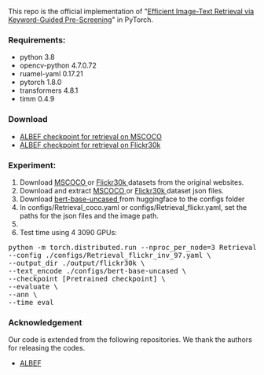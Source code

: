 This repo is the official implementation of "[Efficient Image-Text Retrieval via Keyword-Guided Pre-Screening](https://arxiv.org/abs/2303.07740)" in PyTorch.

### Requirements:
* python 3.8
* opencv-python 4.7.0.72
* ruamel-yaml 0.17.21 
* pytorch 1.8.0
* transformers 4.8.1
* timm 0.4.9

### Download

* <a href="https://storage.googleapis.com/sfr-pcl-data-research/ALBEF/mscoco.pth"> ALBEF checkpoint for retrieval on MSCOCO </a>
* <a href="https://storage.googleapis.com/sfr-pcl-data-research/ALBEF/flickr30k.pth"> ALBEF checkpoint for retrieval on Flickr30k </a>


### Experiment:

1. Download <a href="https://cocodataset.org/#download"> MSCOCO </a> or <a href="http://shannon.cs.illinois.edu/DenotationGraph/"> Flickr30k </a>  datasets from the original websites.
2. Download and extract <a href="https://storage.googleapis.com/sfr-vision-language-research/datasets/coco_karpathy_test.json"> MSCOCO </a> or <a href="https://storage.googleapis.com/sfr-vision-language-research/datasets/flickr30k_test.json"> Flickr30k </a> dataset json files.
3. Download <a href="https://huggingface.co/bert-base-uncased"> bert-base-uncased </a> from huggingface to the configs folder
3. In configs/Retrieval_coco.yaml or configs/Retrieval_flickr.yaml, set the paths for the json files and the image path.
4. 
5. Test time using 4 3090 GPUs:
<pre>python -m torch.distributed.run --nproc_per_node=3 Retrieval_inv.py \
--config ./configs/Retrieval_flickr_inv_97.yaml \
--output_dir ./output/flickr30k \
--text_encode ./configs/bert-base-uncased \
--checkpoint [Pretrained checkpoint] \
--evaluate \
--ann \
--time_eval</pre> 

### Acknowledgement

Our code is extended from the following repositories. We thank the authors for releasing the codes.

* [ALBEF](https://github.com/salesforce/ALBEF)
